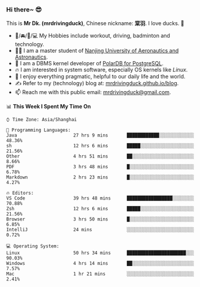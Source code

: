 ### Hi there~ 😎

This is **Mr Dk. (mrdrivingduck)**, Chinese nickname: **棠羽**. I love ducks. 🦆

- 💪/🚘/🏸/💻 My Hobbies include workout, driving, badminton and technology.
- 👨‍🎓 I am a master student of [Nanjing University of Aeronautics and Astronautics](https://en.wikipedia.org/wiki/Nanjing_University_of_Aeronautics_and_Astronautics).
- 🍊 I am a DBMS kernel developer of [PolarDB for PostgreSQL](https://github.com/ApsaraDB/PolarDB-for-PostgreSQL).
- 🔥 I am interested in system software, especially OS kernels like *Linux*.
- 🔧 I enjoy everything pragmatic, helpful to our daily life and the world.
- ✍ Refer to my (technology) blog at: [mrdrivingduck.github.io/blog](https://www.mrdrivingduck.cn/blog/#/).
- 📫 Reach me with this public email: [mrdrivingduck@gmail.com](mailto:mrdrivingduck@gmail.com).

<!--START_SECTION:waka-->
📊 **This Week I Spent My Time On** 

```text
⌚︎ Time Zone: Asia/Shanghai

💬 Programming Languages: 
Java                     27 hrs 9 mins       ████████████░░░░░░░░░░░░░   48.36% 
sh                       12 hrs 6 mins       █████░░░░░░░░░░░░░░░░░░░░   21.56% 
Other                    4 hrs 51 mins       ██░░░░░░░░░░░░░░░░░░░░░░░   8.66% 
PDF                      3 hrs 48 mins       █░░░░░░░░░░░░░░░░░░░░░░░░   6.78% 
Markdown                 2 hrs 23 mins       █░░░░░░░░░░░░░░░░░░░░░░░░   4.27%

🔥 Editors: 
VS Code                  39 hrs 48 mins      █████████████████░░░░░░░░   70.88% 
Zsh                      12 hrs 6 mins       █████░░░░░░░░░░░░░░░░░░░░   21.56% 
Browser                  3 hrs 50 mins       █░░░░░░░░░░░░░░░░░░░░░░░░   6.85% 
IntelliJ                 24 mins             ░░░░░░░░░░░░░░░░░░░░░░░░░   0.72%

💻 Operating System: 
Linux                    50 hrs 34 mins      ██████████████████████░░░   90.03% 
Windows                  4 hrs 14 mins       ██░░░░░░░░░░░░░░░░░░░░░░░   7.57% 
Mac                      1 hr 21 mins        ░░░░░░░░░░░░░░░░░░░░░░░░░   2.41%

```


<!--END_SECTION:waka-->

<!-- ![Mr Dk.'s GitHub Stats](https://github-readme-stats.vercel.app/api?username=mrdrivingduck&count_private&show_icons=true&theme=buefy) -->

<!-- ![Most Used Languages](https://github-readme-stats.vercel.app/api/top-langs/?username=mrdrivingduck&exclude_repo=mips32-CPU,snort-tcp-socket&theme=buefy&layout=compact&langs_count=10) -->


<!--
**mrdrivingduck/mrdrivingduck** is a ✨ _special_ ✨ repository because its `README.md` (this file) appears on your GitHub profile.

Here are some ideas to get you started:

- 🔭 I’m currently working on ...
- 🌱 I’m currently learning ...
- 👯 I’m looking to collaborate on ...
- 🤔 I’m looking for help with ...
- 💬 Ask me about ...
- 📫 How to reach me: ...
- 😄 Pronouns: ...
- ⚡ Fun fact: ...
-->
